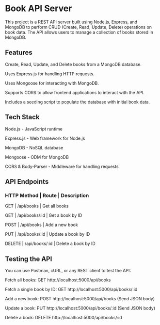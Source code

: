 # Book API Server

This project is a REST API server built using Node.js, Express, and MongoDB to perform CRUD (Create, Read, Update, Delete) operations on book data. The API allows users to manage a collection of books stored in MongoDB.

## Features

Create, Read, Update, and Delete books from a MongoDB database.

Uses Express.js for handling HTTP requests.

Uses Mongoose for interacting with MongoDB.

Supports CORS to allow frontend applications to interact with the API.

Includes a seeding script to populate the database with initial book data.

## Tech Stack

Node.js - JavaScript runtime

Express.js - Web framework for Node.js

MongoDB - NoSQL database

Mongoose - ODM for MongoDB

CORS & Body-Parser - Middleware for handling requests

## API Endpoints 
### HTTP Method  |   Route        |   Description

GET              | /api/books      |    Get all books

GET              | /api/books/:id  |    Get a book by ID

POST             | /api/books      |    Add a new book

PUT              | /api/books/:id  |    Update a book by ID

DELETE           | /api/books/:id  |    Delete a book by ID


## Testing the API

You can use Postman, cURL, or any REST client to test the API:

Fetch all books: GET http://localhost:5000/api/books

Fetch a single book by ID: GET http://localhost:5000/api/books/:id

Add a new book: POST http://localhost:5000/api/books (Send JSON body)

Update a book: PUT http://localhost:5000/api/books/:id (Send JSON body)

Delete a book: DELETE http://localhost:5000/api/books/:id












